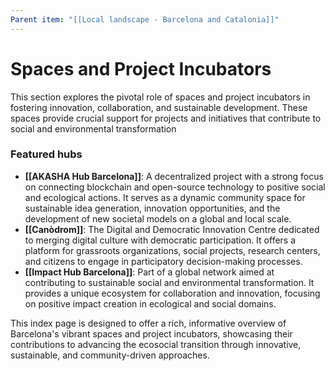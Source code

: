 ```yaml
---
Parent item: "[[Local landscape - Barcelona and Catalonia]]"
---
```

# Spaces and Project Incubators

This section explores the pivotal role of spaces and project incubators in fostering innovation, collaboration, and sustainable development. These spaces provide crucial support for projects and initiatives that contribute to social and environmental transformation

### Featured hubs

- **[[AKASHA Hub Barcelona]]**: A decentralized project with a strong focus on connecting blockchain and open-source technology to positive social and ecological actions. It serves as a dynamic community space for sustainable idea generation, innovation opportunities, and the development of new societal models on a global and local scale.
- **[[Canòdrom]]**: The Digital and Democratic Innovation Centre dedicated to merging digital culture with democratic participation. It offers a platform for grassroots organizations, social projects, research centers, and citizens to engage in participatory decision-making processes.
- **[[Impact Hub Barcelona]]**: Part of a global network aimed at contributing to sustainable social and environmental transformation. It provides a unique ecosystem for collaboration and innovation, focusing on positive impact creation in ecological and social domains.

This index page is designed to offer a rich, informative overview of Barcelona's vibrant spaces and project incubators, showcasing their contributions to advancing the ecosocial transition through innovative, sustainable, and community-driven approaches.